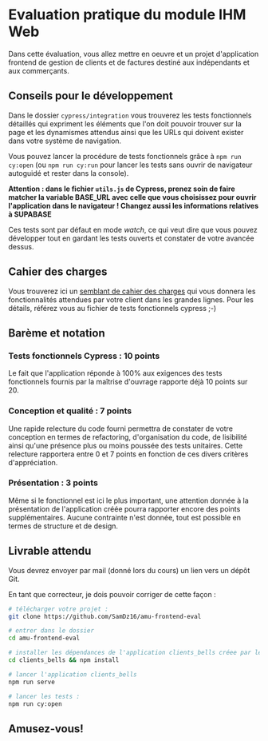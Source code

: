 # Evaluation pratique du module IHM Web

Dans cette évaluation, vous allez mettre en oeuvre et un projet d'application frontend de gestion de clients et de factures destiné aux indépendants et aux commerçants.

## Conseils pour le développement

Dans le dossier `cypress/integration` vous trouverez les tests fonctionnels détaillés qui expriment les éléments que l'on doit pouvoir trouver sur la page et les dynamismes attendus ainsi que les URLs qui doivent exister dans votre système de navigation.

Vous pouvez lancer la procédure de tests fonctionnels grâce à `npm run cy:open` (ou `npm run cy:run` pour lancer les tests sans ouvrir de navigateur autoguidé et rester dans la console).

**Attention : dans le fichier `utils.js` de Cypress, prenez soin de faire matcher la variable BASE_URL avec celle que vous choisissez pour ouvrir l'application dans le navigateur ! Changez aussi les informations relatives à SUPABASE**

Ces tests sont par défaut en mode _watch_, ce qui veut dire que vous pouvez développer tout en gardant les tests ouverts et constater de votre avancée dessus.

## Cahier des charges

Vous trouverez ici un [semblant de cahier des charges](./CDC.md) qui vous donnera les fonctionnalités attendues par votre client dans les grandes lignes. Pour les détails, référez vous au fichier de tests fonctionnels cypress ;-)

## Barème et notation

### Tests fonctionnels Cypress : 10 points

Le fait que l'application réponde à 100% aux exigences des tests fonctionnels fournis par la maîtrise d'ouvrage rapporte déjà 10 points sur 20.

### Conception et qualité : 7 points

Une rapide relecture du code fourni permettra de constater de votre conception en termes de refactoring, d'organisation du code, de lisibilité ainsi qu'une présence plus ou moins poussée des tests unitaires. Cette relecture rapportera entre 0 et 7 points en fonction de ces divers critères d'appréciation.

### Présentation : 3 points

Même si le fonctionnel est ici le plus important, une attention donnée à la présentation de l'application créée pourra rapporter encore des points supplémentaires. Aucune contrainte n'est donnée, tout est possible en termes de structure et de design.

## Livrable attendu

Vous devrez envoyer par mail (donné lors du cours) un lien vers un dépôt Git.

En tant que correcteur, je dois pouvoir corriger de cette façon :

```bash
# télécharger votre projet :
git clone https://github.com/SamDz16/amu-frontend-eval

# entrer dans le dossier
cd amu-frontend-eval

# installer les dépendances de l'application clients_bells créee par le module create-react-app
cd clients_bells && npm install

# lancer l'application clients_bells
npm run serve

# lancer les tests :
npm run cy:open
```

## Amusez-vous!
